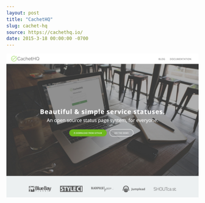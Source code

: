 ```yaml
---
layout: post 
title: "CachetHQ"
slug: cachet-hq
source: https://cachethq.io/
date: 2015-3-18 00:00:00 -0700
---
```


<img src="/screenshots/cachet-hq.jpg">
